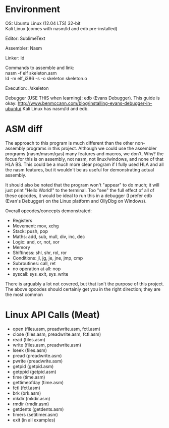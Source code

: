 Environment
=====
OS: Ubuntu Linux (12.04 LTS) 32-bit<br>
Kali Linux (comes with nasm/ld and edb pre-installed)

Editor: SublimeText

Assembler: Nasm

Linker: ld

Commands to assemble and link:<br> 
nasm -f elf skeleton.asm<br>
ld -m elf_i386 -s -o skeleton skeleton.o

Execution: ./skeleton

Debugger (USE THIS when learning): edb (Evans Debugger). This guide is okay: http://www.benmccann.com/blog/installing-evans-debugger-in-ubuntu/
Kali Linux has nasm/ld and edb.

ASM diff
=====
The approach to this program is much different than the other non-assembly programs in this project. Although we could use the assembler programs (nasm/masm/gas) many features and macros, we don't. Why? the focus for this is on assembly, not nasm, not linux/windows, and none of that HLA BS. This could be a much more clear program if I fully used HLA and all the nasm features, but it wouldn't be as useful for demonstrating actual assembly.

It should also be noted that the program won't "appear" to do much; it will just print "Hello World!" to the terminal. Too "see" the full effect of all of these opcodes, it  would be ideal to run this in a debugger (I prefer edb (Evan's Debugger) on the Linux  platform and OllyDbg on Windows).

Overall opcodes/concepts demonstrated:
* Registers
* Movement: mov, xchg
* Stack: push, pop
* Maths: add, sub, mull, div, inc, dec
* Logic: and, or, not, xor
* Memory
* Shiftiness: shl, shr, rol, ror
* Conditions: jl, jg, je, jne, jmp, cmp
* Subroutines: call, ret
* no operation at all: nop
* syscall: sys_exit, sys_write

There is arguably a lot not covered, but that isn't the purpose of this project. The above opcodes should certainly get you in the right direction; they are the most common

Linux API Calls (Meat)
=====
* open (files.asm, preadwrite.asm, fctl.asm)
* close (files.asm, preadwrite.asm, fctl.asm)
* read (files.asm)
* write (files.asm, preadwrite.asm)
* lseek (files.asm)
* pread (preadwrite.asm)
* pwrite (preadwrite.asm)
* getpid (getpid.asm)
* getppid (getpid.asm)
* time (time.asm)
* gettimeofday (time.asm)
* fctl (fctl.asm)
* brk (brk.asm)
* mkdir (mkdir.asm)
* rmdir (rmdir.asm)
* getdents (getdents.asm)
* timers (setitimer.asm)
* exit (in all examples)
